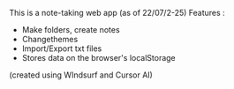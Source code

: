 This is a note-taking web app (as of 22/07/2-25)
Features : 
- Make folders, create notes
- Changethemes
- Import/Export txt files
- Stores data on the browser's localStorage

(created using WIndsurf and Cursor AI)
